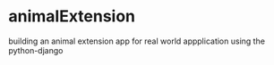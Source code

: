 # animalExtension
building an animal extension app for real world appplication
using the python-django
